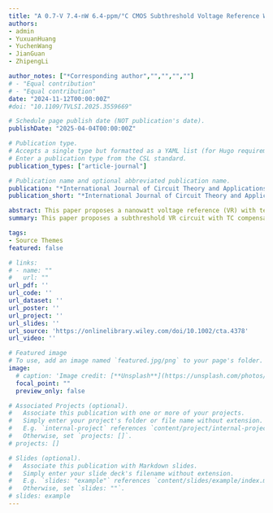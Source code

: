 ```yaml
---
title: "A 0.7-V 7.4-nW 6.4-ppm/°C CMOS Subthreshold Voltage Reference With Temperature Compensation Circuit"
authors:
- admin
- YuxuanHuang
- YuchenWang
- JianGuan
- ZhipengLi

author_notes: ["*Corresponding author","","","",""]
# - "Equal contribution"
# - "Equal contribution"
date: "2024-11-12T00:00:00Z"
#doi: "10.1109/TVLSI.2025.3559669"

# Schedule page publish date (NOT publication's date).
publishDate: "2025-04-04T00:00:00Z"

# Publication type.
# Accepts a single type but formatted as a YAML list (for Hugo requirements).
# Enter a publication type from the CSL standard.
publication_types: ["article-journal"]

# Publication name and optional abbreviated publication name.
publication: "*International Journal of Circuit Theory and ApplicationsVolume 53, Issue 8*."
publication_short: "*International Journal of Circuit Theory and ApplicationsVolume 53, Issue 8*."

abstract: This paper proposes a nanowatt voltage reference (VR) with temperature coefficient compensation. All transistors work in the subthreshold region. The complementary-to-absolute-temperature (CTAT) voltage and proportional-to-absolute-temperature (PTAT) voltage are mainly generated by two NMOS transistors with different threshold voltages. At the same time, a simple temperature compensation circuit is designed to optimize the temperature coefficient at high temperatures, so that the proposed VR circuit can generate a reference voltage with a wider temperature range and a lower temperature coefficient. The proposed VR circuit is implemented using a standard 0.18-μm CMOS process with an active area of only 0.022 mm2. The postlayout simulation results show that the proposed VR circuit generates a reference voltage of 308.21 mV at room temperature. Its temperature coefficient is 6.4 ppm/°C over a temperature range of −40°C°C–140°C, with a power consumption of 7.4 nW. The voltage line sensitivity (LS) is 0.098%/V, and the power supply ripple rejection (PSRR) is −72 dB @DC and −42 dB @10 MHz.
summary: This paper proposes a subthreshold VR circuit with TC compensation. The VR is generated by two NMOS transistors with different threshold voltages, and then its temperature performance is further improved through a simple and low-power temperature compensation circuit.

tags:
- Source Themes
featured: false

# links:
# - name: ""
#   url: ""
url_pdf: ''
url_code: ''
url_dataset: ''
url_poster: ''
url_project: ''
url_slides: ''
url_source: 'https://onlinelibrary.wiley.com/doi/10.1002/cta.4378'
url_video: ''

# Featured image
# To use, add an image named `featured.jpg/png` to your page's folder. 
image:
  # caption: 'Image credit: [**Unsplash**](https://unsplash.com/photos/jdD8gXaTZsc)'
  focal_point: ""
  preview_only: false

# Associated Projects (optional).
#   Associate this publication with one or more of your projects.
#   Simply enter your project's folder or file name without extension.
#   E.g. `internal-project` references `content/project/internal-project/index.md`.
#   Otherwise, set `projects: []`.
# projects: []

# Slides (optional).
#   Associate this publication with Markdown slides.
#   Simply enter your slide deck's filename without extension.
#   E.g. `slides: "example"` references `content/slides/example/index.md`.
#   Otherwise, set `slides: ""`.
# slides: example
---
```


<!-- {{% callout note %}}
Click the *Cite* button above to demo the feature to enable visitors to import publication metadata into their reference management software.
{{% /callout %}}

{{% callout note %}}
Create your slides in Markdown - click the *Slides* button to check out the example.
{{% /callout %}}

Add the publication's **full text** or **supplementary notes** here. You can use rich formatting such as including [code, math, and images](https://docs.hugoblox.com/content/writing-markdown-latex/). -->
